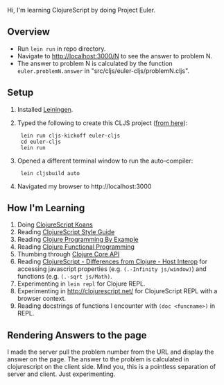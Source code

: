 Hi, I'm learning ClojureScript by doing Project Euler.

## Overview

- Run `lein run` in repo directory.
- Navigate to <http://localhost:3000/N> to see the answer to problem N.
- The answer to problem N is calculated by the function `euler.problemN.answer` in "src/cljs/euler-cljs/problemN.cljs".

## Setup

1. Installed [Leiningen](http://leiningen.org/).
2. Typed the following to create this CLJS project ([from here](http://squirrel.pl/blog/2013/01/02/get-started-with-clojurescript-with-leiningen-templates/)):

        lein run cljs-kickoff euler-cljs
        cd euler-cljs
        lein run

3. Opened a different terminal window to run the auto-compiler:


        lein cljsbuild auto

4. Navigated my browser to http://localhost:3000

## How I'm Learning

1. Doing [ClojureScript Koans](http://clojurescriptkoans.com)
1. Reading [ClojureScript Style Guide](https://github.com/bbatsov/clojure-style-guide)
1. Reading [Clojure Programming By Example](http://en.wikibooks.org/wiki/Clojure_Programming/By_Example)
1. Reading [Clojure Functional Programming](http://clojure.org/functional_programming)
1. Thumbing through [Clojure Core API](http://clojure.github.io/clojure/clojure.core-api.html)
1. Reading [ClojureScript - Differences from Clojure - Host Interop](https://github.com/clojure/clojurescript/wiki/Differences-from-Clojure#wiki-host-interop) for accessing javascript properties (e.g. `(.-Infinity js/window)`) and functions (e.g. `(.-sqrt js/Math)`.
1. Experimenting in `lein repl` for Clojure REPL.
1. Experimenting in <http://clojurescript.net/> for ClojureScript REPL with a browser context.
1. Reading docstrings of functions I encounter with `(doc <funcname>)` in REPL.

## Rendering Answers to the page

I made the server pull the problem number from the URL and display the answer
on the page.  The answer to the problem is calculated in clojurescript on the
client side.  Mind you, this is a pointless separation of server and client.
Just experimenting.

